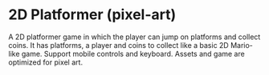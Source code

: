 # 2D Platformer (pixel-art)

A 2D platformer game in which the player can jump on platforms and collect coins.
It has platforms, a player and coins to collect like a basic 2D Mario-like game.
Support mobile controls and keyboard.
Assets and game are optimized for pixel art.